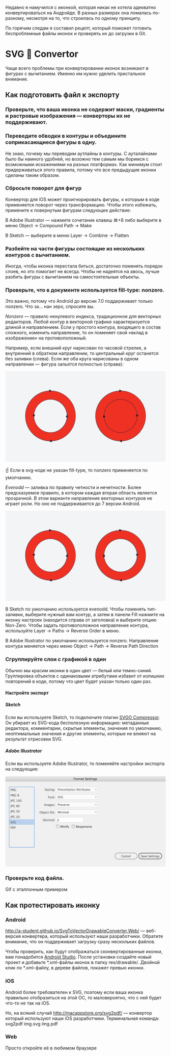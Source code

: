Недавно я намучился с иконкой, которая никак не хотела адекватно конвертироваться на Андройде. В разных размерах она ломалась по-разному, несмотря на то, что строилась по одному принципу.

По горячим следам я составил рецепт, который поможет готовить беспроблемные файлы иконок и  проверять их до загрузки в Git.

# SVG 💏 Convertor

Чаще всего проблемы при конвертировании иконок возникают в фигурах с вычитанием. Именно им нужно уделить пристальное внимание.

## Как подготовить файл к экспорту

### Проверьте, что ваша иконка не содержит маски, градиенты и растровые изображения — конверторы их не поддерживают.

### Переведите обводки в контуры и объедините соприкасающиеся фигуры в одну.

Не знаю, почему мы переводим аутлайны в контуры. С ауталайнами было бы намного удобней, но возожно тем самым мы боримся с возможными искажениями на разных платформах. Как минимум стоит придерживаться этого правила, потому что все предыдущие иконки сделаны таким образом.

### Cбросьте поворот для фигур

Конвертор для iOS может проигнорировать фигуры, к которым в коде применяется поворот через трансформацию. Чтобы этого избежать, примените к повернутым фигурам следующее действие:

В Adobe Illustrator — нажмите сочетание клавиш ⌘+8 либо выберите в меню Object → Compound Path → Make

В Sketch — выберите в меню Layer → Combine → Flatten



### Разбейте на части фигуры состоящие из нескольких контуров с вычитанием.

Иногда, чтобы иконка перестала биться, достаточно поменять порядок слоев, но это помогает не всегда. Чтобы не надеятся на авось, лучше разбить фигуры с вычитанием на самостоятельные объекты.


### Проверьте, что в документе используется fill-type: nonzero.

Это важно, потому что Android до версии 7.0 поддерживает только nonzero. Что за... нан зеро, спросите вы.

*Nonzero* — правило ненулевого индекса, традиционное для векторных редакторов. Любой контур в векторной графике характеризуется длиной и направлением. Если у простого контура, входящего в состав сложного, изменить направление, то он поменяет свой «вклад в изображение» на противоположный.

Например, если внешний круг нарисован по часовой стрелке, а внутренний в обратном направлении, то центральный круг останется без заливки (слева). Если же оба круга нарисованы в одном направлении — фигура зальется полностью (справа):

![Non-zero](nonzero.png)

☝️ Если в svg-коде не указан fill-type, то nonzero применяется по умолчанию.

*Evenodd* — заливка по правилу четности и нечетности. Более предсказуемое правило, в котором каждая вторая область является прозрачной. В этом варианте направление векторных контуров не играет роли. Но оно не поддерживается до 7 версии Android.

![Evenodd](evenodd.png)

В Sketch по умолчанию используется evenodd. Чтобы поменять тип-заливки, выберите нужный вам контур, а затем в панели Fill нажмите на иконку настроек (находится справа от заголовка) и выберите опцию Non-Zero. Чтобы задать противоположное направление контура, используйте Layer → Paths → Reverse Order в меню.

В Adobe Illustrator по умолчанию используется nonzero. Направление контура меняется через меню Object → Path → Reverse Path Direction

### Сгруппируйте слои с графикой в один

Обычно мы красим иконки в один цвет — белый или темно-синий. Группировка объектов с одинаковыми атрибутами избавит от излишних повторений в коде, потому что цвет будет указан только один раз. 

#### Настройте экспорт

##### Sketch

Если вы используете Sketch, то подключите плагин [SVGO Compressor](https://sketchapp.com/extensions/plugins/svgo-compressor/). Он убирает из SVG-кода бесполезную информацию: метаданные редактора, комментарии, скрытые элементы, значения по умолчанию, неоптимальные значения и другие элементы, которые не влияют на результат отрисовки SVG.

##### Adobe Illustrator

Если вы используете Adobe Illustrator, то поменяйте настройки экспорта на следующие:

![Настройки экспорта в Adobe Illustrator](ai_export_settings.png)


### Проверьте код файла.
 Gif с эталлонным примером


## Как протестировать иконку

### Android
<http://a-student.github.io/SvgToVectorDrawableConverter.Web/> — 
веб-версия конвертера, который используют наши разработчики. Обратите внимание, что он поддерживает загрузку сразу нескольких файлов.

Чтобы проверить, как будут отображаться сконвертированные иконки, вам понадобится [Android Studio](https://developer.android.com/studio/). После установки создайте новый проект и добавьте *.xml-файлы иконок в папку res/drawable/. Двойной клик по *.xml-файлу, в дереве файлов, покажет превью иконки.

### iOS
Android более требователен к SVG, поэтому если ваша иконка правильно отобразиться на этой ОС, то маловероятно, что с ней будет что-то не так на iOS.

Но, на всякий случай <http://macappstore.org/svg2pdf/> — конвертор который используют наши iOS разработчики. Терминальная команда: svg2pdf  img.svg  img.pdf

### Web
Просто откройте её в любимом браузере
